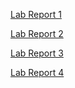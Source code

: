 [Lab Report 1](https://asurek1.github.io/cse15l-lab-reports/lab-report-1-week-2.html)

[Lab Report 2](https://asurek1.github.io/cse15l-lab-reports/lab-report-2-week4.html)

[Lab Report 3](https://asurek1.github.io/cse15l-lab-reports/lab-report-3-week-6.html)

[Lab Report 4](https://asurek1.github.io/cse15l-lab-reports/lab-report-4-week-8.html)
